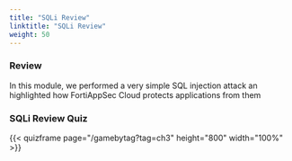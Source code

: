```yaml
---
title: "SQLi Review"
linktitle: "SQLi Review"
weight: 50
---
```


### Review 

In this module, we performed a very simple SQL injection attack an highlighted how FortiAppSec Cloud protects applications from them


### SQLi Review Quiz

{{< quizframe page="/gamebytag?tag=ch3" height="800" width="100%" >}}